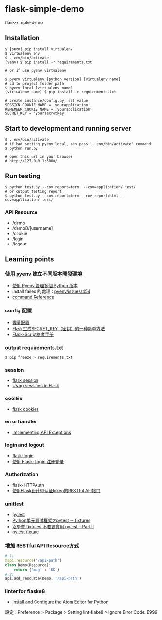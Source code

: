 # flask-simple-demo
flask-simple-demo

## Installation

```
$ [sudo] pip install virtualenv
$ virtualenv env
$ . env/bin/activate
(venv) $ pip install -r requirements.txt

# or if use pyenv virtualenv

$ pyenv virtualenv [python version] [virtualenv name]
# cd to project folder path
$ pyenv local [virtualenv name]
(virtualenv name) $ pip install -r requirements.txt

# create instance/config.py, set value
SESSION_COOKIE_NAME = 'yourapplication'
REMEMBER_COOKIE_NAME = 'yourapplication'
SECRET_KEY = 'yoursecretkey'
```

## Start to development and running server

```
$ . env/bin/activate
# if had setting pyenv local, can pass '. env/bin/activate' command
$ python run.py

# open this url in your browser
# http://127.0.0.1:5000/
```
## Run testing

```
$ python test.py --cov-report=term  --cov=application/ test/
# or output testing report
$ python test.py --cov-report=term --cov-report=html --cov=application/ test/
```

### API Resource

 - /demo
 - /demoB/[username]
 - /cookie
 - /login
 - /logout

## Learning points

### 使用 pyenv 建立不同版本開發環境

 - [使用 Pyenv 管理多個 Python 版本](http://blog.codylab.com/python-pyenv-management/)
 - install failed 的處理：[pyenv/issues/454](https://github.com/yyuu/pyenv/issues/454)
 - [command Reference](https://github.com/yyuu/pyenv/blob/master/COMMANDS.md)

### config 配置

 - [變量配置](https://spacewander.github.io/explore-flask-zh/5-configuration.html)
 - [Flask生成SECRET_KEY（密钥）的一种简单方法](http://flask123.sinaapp.com/article/41/)
 - [Flask-Script参考手册](https://github.com/nummy/flask-script-cn)

### output requirements.txt
 ```
 $ pip freeze > requirements.txt
 ```

### session

 - [flask session](http://www.pythondoc.com/flask/quickstart.html#sessions)
 - [Using sessions in Flask](http://code.runnable.com/Uhf58hcCo9RSAACs/using-sessions-in-flask-for-python)

### coolkie

 - [flask cookies](http://www.pythondoc.com/flask/quickstart.html#cookies)

### error handler

 - [Implementing API Exceptions](http://flask.pocoo.org/docs/0.11/patterns/apierrors/)

### login and logout

 - [flask-login](http://www.pythondoc.com/flask-login/index.html)
 - [使用 Flask-Login 注册登录](https://luke0922.gitbooks.io/the-way-to-flask/content/chapter005.html)

### Authorization

- [flask-HTTPAuth](http://flask-httpauth.readthedocs.io/en/latest/)
- [使用Flask设计带认证token的RESTful API接口](http://www.cnblogs.com/vovlie/p/4182814.html)

### unittest

 - [pytest](http://doc.pytest.org/en/latest/contents.html)
 - [Python单元测试框架之pytest -- fixtures](http://www.cnblogs.com/fnng/p/4769020.html)
 - [沒學會 fixtures 不要說會用 pytest – Part II](http://www.techurtime.com/pytest_fixtures_part2/)
 - [pytest fixture](http://senarukana.github.io/2015/05/29/pytest-fixture/)

### 增加 RESTful API Resource方式

``` python
# 1)
@api.resource('/api-path')
class Demo(Resource):
    return {'msg' : 'OK'}
# 2)
api.add_resource(Demo, '/api-path')

```
### linter for flaske8
- [Install and Configure the Atom Editor for Python](http://www.marinamele.com/install-and-configure-atom-editor-for-python)

設定：Preference > Package > Setting lint-flake8 > Ignore Error Code: E999
